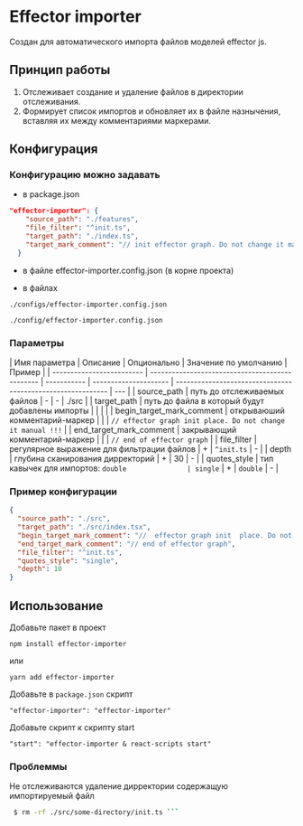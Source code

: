 # Effector importer

Создан для автоматического импорта файлов моделей effector js.

## Принцип работы

1. Отслеживает создание и удаление файлов в директории отслеживания.
2. Формирует список импортов и обновляет их в файле назнычения, вставляя их между комментариями маркерами.

## Конфигурация

### Конфигурацию можно задавать

- в package.json

```json
"effector-importer": {
    "source_path": "./features",
    "file_filter": "^init.ts",
    "target_path": "./index.ts",
    "target_mark_comment": "// init effector graph. Do not change it manual!!!"
  }
```

- в файле effector-importer.config.json (в корне проекта)

- в файлах

`./configs/effector-importer.config.json`

`./config/effector-importer.config.json`

### Параметры

| Имя параметра             | Описание                                        | Опционально | Значение по умолчанию | Пример                                                      |
| ------------------------- | ----------------------------------------------- | ----------- | --------------------- | ----------------------------------------------------------- | --- |
| source_path               | путь до отслеживаемых файлов                    | -           | -                     | ./src                                                       |
| target_path               | путь до файла в который будут добавлены импорты |             |                       |                                                             |
| begin_target_mark_comment | открываюший комментарий-маркер                  |             |                       | `// effector graph init place. Do not change it manual !!!` |
| end_target_mark_comment   | закрывающий комментарий-маркер                  |             |                       | `// end of effector graph`                                  |
| file_filter               | регулярное выражение для фильтрации файлов      | +           | `^init.ts`            | -                                                           |
| depth                     | глубина сканирования дирректорий                | +           | 30                    | -                                                           |
| quotes_style              | тип кавычек для импортов: `double               | single`     | +                     | `double`                                                    | -   |

### Пример конфигурации

```json
{
  "source_path": "./src",
  "target_path": "./src/index.tsx",
  "begin_target_mark_comment": "//  effector graph init  place. Do not change it manual !!!",
  "end_target_mark_comment": "// end of effector graph",
  "file_filter": "^init.ts",
  "quotes_style": "single",
  "depth": 10
}
```

## Использование

Добавьте пакет в проект

`npm install effector-importer`

или

`yarn add effector-importer`

Добавьте в `package.json` скрипт

`"effector-importer": "effector-importer"`

Добавьте скрипт к скрипту start

`"start": "effector-importer & react-scripts start"`

### Проблеммы

Не отслеживаются удаление дирректории содержащую импортируемый файл

````bash
 $ rm -rf ./src/some-directory/init.ts ```

````
